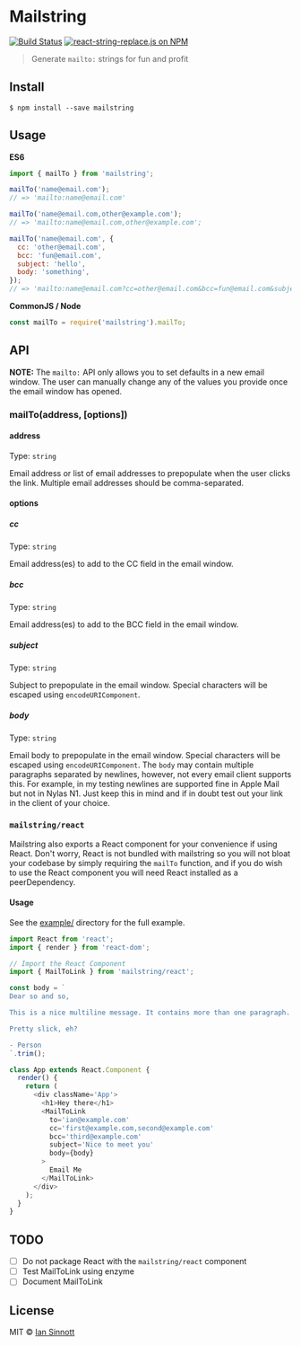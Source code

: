 # Mailstring

[![Build Status](https://img.shields.io/circleci/project/iansinnott/mailstring.svg)](https://circleci.com/gh/iansinnott/mailstring)
[![react-string-replace.js on NPM](https://img.shields.io/npm/v/mailstring.svg)](https://www.npmjs.com/package/mailstring)

> Generate `mailto:` strings for fun and profit

## Install

```
$ npm install --save mailstring
```


## Usage

**ES6**

```js
import { mailTo } from 'mailstring';

mailTo('name@email.com');
// => 'mailto:name@email.com'

mailTo('name@email.com,other@example.com');
// => 'mailto:name@email.com,other@example.com';

mailTo('name@email.com', {
  cc: 'other@email.com',
  bcc: 'fun@email.com',
  subject: 'hello',
  body: 'something',
});
// => 'mailto:name@email.com?cc=other@email.com&bcc=fun@email.com&subject=hello&body=something';
```

**CommonJS / Node**

```js
const mailTo = require('mailstring').mailTo;
```

## API

**NOTE:** The `mailto:` API only allows you to set defaults in a new email window. The user can manually change any of the values you provide once the email window has opened.

### mailTo(address, [options])

#### address

Type: `string`

Email address or list of email addresses to prepopulate when the user clicks the link. Multiple email addresses should be comma-separated.

#### options

##### cc

Type: `string`

Email address(es) to add to the CC field in the email window.

##### bcc

Type: `string`

Email address(es) to add to the BCC field in the email window.

##### subject

Type: `string`

Subject to prepopulate in the email window. Special characters will be escaped using `encodeURIComponent`.

##### body

Type: `string`

Email body to prepopulate in the email window. Special characters will be escaped using `encodeURIComponent`. The `body` may contain multiple paragraphs separated by newlines, however, not every email client supports this. For example, in my testing newlines are supported fine in Apple Mail but not in Nylas N1. Just keep this in mind and if in doubt test out your link in the client of your choice.

### `mailstring/react`

Mailstring also exports a React component for your convenience if using React. Don't worry, React is not bundled with mailstring so you will not bloat your codebase by simply requiring the `mailTo` function, and if you do wish to use the React component you will need React installed as a peerDependency.

#### Usage

See the [example/](./example) directory for the full example.

```js
import React from 'react';
import { render } from 'react-dom';

// Import the React Component
import { MailToLink } from 'mailstring/react';

const body = `
Dear so and so,

This is a nice multiline message. It contains more than one paragraph.

Pretty slick, eh?

- Person
`.trim();

class App extends React.Component {
  render() {
    return (
      <div className='App'>
        <h1>Hey there</h1>
        <MailToLink
          to='ian@example.com'
          cc='first@example.com,second@example.com'
          bcc='third@example.com'
          subject='Nice to meet you'
          body={body}
        >
          Email Me
        </MailToLink>
      </div>
    );
  }
}
```

## TODO

- [ ] Do not package React with the `mailstring/react` component
- [ ] Test MailToLink using enzyme
- [ ] Document MailToLink

## License

MIT © [Ian Sinnott](https://www.iansinnott.com)
